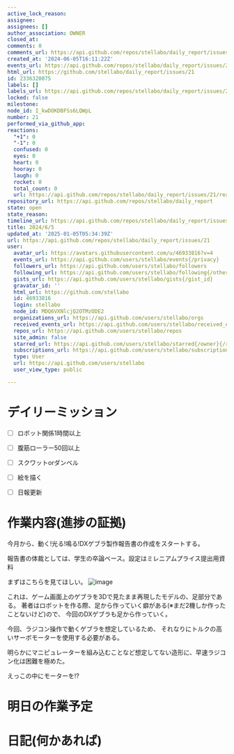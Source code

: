 ```yaml
---
active_lock_reason: 
assignee: 
assignees: []
author_association: OWNER
closed_at: 
comments: 0
comments_url: https://api.github.com/repos/stellabo/daily_report/issues/21/comments
created_at: '2024-06-05T16:11:22Z'
events_url: https://api.github.com/repos/stellabo/daily_report/issues/21/events
html_url: https://github.com/stellabo/daily_report/issues/21
id: 2336320075
labels: []
labels_url: https://api.github.com/repos/stellabo/daily_report/issues/21/labels{/name}
locked: false
milestone: 
node_id: I_kwDOKDBFSs6LQWpL
number: 21
performed_via_github_app: 
reactions:
  "+1": 0
  "-1": 0
  confused: 0
  eyes: 0
  heart: 0
  hooray: 0
  laugh: 0
  rocket: 0
  total_count: 0
  url: https://api.github.com/repos/stellabo/daily_report/issues/21/reactions
repository_url: https://api.github.com/repos/stellabo/daily_report
state: open
state_reason: 
timeline_url: https://api.github.com/repos/stellabo/daily_report/issues/21/timeline
title: 2024/6/5
updated_at: '2025-01-05T05:34:39Z'
url: https://api.github.com/repos/stellabo/daily_report/issues/21
user:
  avatar_url: https://avatars.githubusercontent.com/u/46933816?v=4
  events_url: https://api.github.com/users/stellabo/events{/privacy}
  followers_url: https://api.github.com/users/stellabo/followers
  following_url: https://api.github.com/users/stellabo/following{/other_user}
  gists_url: https://api.github.com/users/stellabo/gists{/gist_id}
  gravatar_id: ''
  html_url: https://github.com/stellabo
  id: 46933816
  login: stellabo
  node_id: MDQ6VXNlcjQ2OTMzODE2
  organizations_url: https://api.github.com/users/stellabo/orgs
  received_events_url: https://api.github.com/users/stellabo/received_events
  repos_url: https://api.github.com/users/stellabo/repos
  site_admin: false
  starred_url: https://api.github.com/users/stellabo/starred{/owner}{/repo}
  subscriptions_url: https://api.github.com/users/stellabo/subscriptions
  type: User
  url: https://api.github.com/users/stellabo
  user_view_type: public

---
```

# デイリーミッション
- [ ] ロボット関係1時間以上 
- [ ] 腹筋ローラー50回以上 
- [ ] スクワットorダンベル
- [ ] 絵を描く
- [ ] 日報更新


# 作業内容(進捗の証拠)

今月から、動く!光る!鳴る!DXゲブラ製作報告書の作成をスタートする。

報告書の体裁としては、学生の卒論ベース。設定はミレニアムプライス提出用資料

まずはこちらを見てほしい。
![image](https://github.com/stellabo/daily_report/assets/46933816/3443a555-babc-46a9-b844-b718b5383181)

これは、ゲーム画面上のゲブラを3Dで見たまま再現したモデルの、足部分である。
著者はロボットを作る際、足から作っていく癖がある(※まだ2機しか作ったことないけど)ので、
今回のDXゲブラも足から作っていく。

今回、ラジコン操作で動くゲブラを想定しているため、
それなりにトルクの高いサーボモーターを使用する必要がある。

明らかにマニピュレーターを組み込むことなど想定してない造形に、早速ラジコン化は困難を極めた。

えっこの中にモーターを!?


# 明日の作業予定


# 日記(何かあれば)
